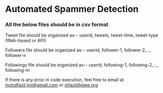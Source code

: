 # Automated Spammer Detection

### All the below files should be in csv format

Tweet file should be organized as-- userid, tweets, tweet-time, tweet-type (Web-based or API)

Followers file should be organized as-- userid, follower-1, follower-2,..., follower-n

Followings file should be organized as-- userid, following-1, following-2,..., following-m

If there is any error in code execution, feel free to email at mohdfazil.jmi@gmail.com or mfazil@ieee.org
		
